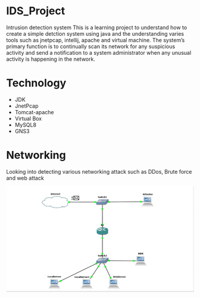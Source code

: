 # IDS_Project
Intrusion detection system
This is a learning project to understand how to create a simple detction system using java and the understanding varies tools
such as jnetpcap, intellij, apache and virtual machine.
The system’s primary function is to continually scan its network for any suspicious activity and send a notification to a system administrator when any unusual activity is happening in the network.

# Technology
* JDK
* JnetPcap
* Tomcat-apache
* Virtual Box
* MySQL8
* GNS3

# Networking
Looking into detecting various networking attack such as DDos, Brute force and web attack

![](images/NIDS-gif.gif)
